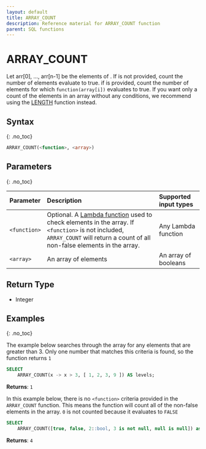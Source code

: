 ```yaml
---
layout: default
title: ARRAY_COUNT
description: Reference material for ARRAY_COUNT function
parent: SQL functions
---
```


# ARRAY\_COUNT
Let arr[0], ..., arr[n-1] be the elements of <array>.
If <function> is not provided, count the number of elements evaluate to true.
if <function> is provided, count the number of elements for which ```function(array[i])``` evaluates to true.
If you want only a count of the elements in an array without any conditions, we recommend using the [LENGTH](./length.md) function instead.

## Syntax
{: .no_toc}

```sql
ARRAY_COUNT(<function>, <array>)
```
## Parameters
{: .no_toc} 

| Parameter | Description         | Supported input types | 
| :--------- | :-------------------------------------------- | :--------| 
| `<function>`  | Optional. A [Lambda function](../../working-with-semi-structured-data/working-with-arrays.md#manipulating-arrays-with-lambda-functions) used to check elements in the array. If `<function>` is not included, `ARRAY_COUNT` will return a count of all non-false elements in the array. | Any Lambda function | 
| `<array>`   | An array of elements | An array of booleans | 

## Return Type
* Integer

## Examples
{: .no_toc}

The example below searches through the array for any elements that are greater than 3. Only one number that matches this criteria is found, so the function returns `1`

```sql
SELECT
	ARRAY_COUNT(x -> x > 3, [ 1, 2, 3, 9 ]) AS levels;
```

**Returns**: `1`

In this example below, there is no `<function>` criteria provided in the `ARRAY_COUNT` function. This means the function will count all of the non-false elements in the array. `0` is not counted because it evaluates to `FALSE`

```sql
SELECT
	ARRAY_COUNT([true, false, 2::bool, 3 is not null, null is null]) as levels;;
```

**Returns**: `4`
